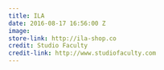 ```yaml
---
title: ILA
date: 2016-08-17 16:56:00 Z
image: 
store-link: http://ila-shop.co
credit: Studio Faculty
credit-link: http://www.studiofaculty.com
---
```


